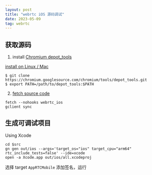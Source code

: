 ```yaml
---
layout: post
title: "webrtc iOS 源码调试"
date: 2023-05-09
tag: webrtc
---
```


## 获取源码
1. install [Chromium depot_tools](https://webrtc.github.io/webrtc-org/native-code/development/prerequisite-sw/)

[install on Linux / Mac](https://commondatastorage.googleapis.com/chrome-infra-docs/flat/depot_tools/docs/html/depot_tools_tutorial.html#_setting_up)

```
$ git clone https://chromium.googlesource.com/chromium/tools/depot_tools.git
$ export PATH=/path/to/depot_tools:$PATH
```

2. [fetch source code](https://webrtc.github.io/webrtc-org/native-code/ios/)

```
fetch --nohooks webrtc_ios
gclient sync
```
## 生成可调试项目

Using Xcode

```
cd $src
gn gen out/ios --args='target_os="ios" target_cpu="arm64" rtc_include_tests=false' --ide=xcode
open -a Xcode.app out/ios/all.xcodeproj 
```

选择 target `AppRTCMobile` 添加签名，运行










